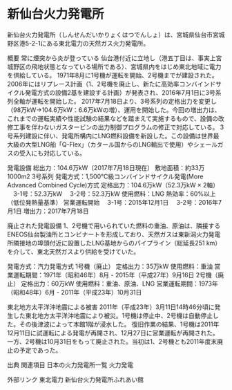 # 新仙台火力発電所

新仙台火力発電所（しんせんだいかりょくはつでんしょ）は、宮城県仙台市宮城野区港5-2-1にある東北電力の天然ガス火力発電所。

概要
常に煙突から炎が登っている
仙台港付近に立地し（港五丁目は、事実上宮城野区の飛地状態となっている場所である）、宮城県内をはじめ東北地域に電力を供給している。
1971年8月に1号機が運転を開始、2号機までが建設された。2006年にはリプレース計画（1、2号機を廃止し、新たに高効率コンバインドサイクル発電方式の設備2基を建設する計画）が発表され、2016年7月1日に3号系列全軸が運転を開始した。
2017年7月18日より、3号系列の定格出力を変更し（98万kW→104.6万kW：6.6万kWの増）、運用を開始した。今回の増出力は、これまでの運転実績や性能試験の結果などを踏まえて実施するもので、設備の改修工事を伴わないガスタービンの出力制御プログラムの修正で対応している。
3号系列建設に伴い、発電所構内にLNG燃料設備を新設した。この設備は世界最大級の大型LNG船「Q-Flex」（カタール国からのLNG輸出で使用）やシェールガスの受入にも対応している。

発電設備
総出力：104.6万kW（2017年7月18日現在）
敷地面積：約33万1000m2
3号系列
発電方式：1,500℃級コンバインドサイクル発電(More Advanced Combined Cycle)方式
定格出力：104.6万kW（52.3万kW × 2軸）
　3-1号：52.3万kW
　3-2号：52.3万kW
使用燃料：LNG
熱効率：60%以上（低位発熱量基準）
営業運転開始
　3-1号：2015年12月1日
　3-2号：2016年7月1日
増出力：2017年7月18日

廃止された発電設備
1、2号機で用いられていた燃料の重油、原油は、隣接するENEOS仙台製油所とコンビナートを形成しており、天然ガスは東新潟火力発電所隣接地の埠頭付近に設置したLNG基地からのパイプライン（総延長251 km）を介して、東北天然ガスより供給を受けていた。

発電方式：汽力発電方式
1号機（廃止）
定格出力：35万kW
使用燃料：重油
営業運転期間：1971年（昭和46年）8月 - 2015年（平成27年）9月16日
2号機（廃止）
定格出力：60万kW
使用燃料：重油、原油、LNG
営業運転期間：1973年（昭和48年）6月 - 2011年（平成23年）10月31日

東北地方太平洋沖地震による被害
2011年（平成23年）3月11日14時46分頃に発生した東北地方太平洋沖地震により被災。1号機は停止中、2号機は自動停止した。その後津波によって本館1階が浸水した。
復旧作業の結果、1号機は2011年12月11日に試運転による発電が再開され、12月27日に営業運転が再開された。一方、2号機は10月31日をもって廃止された。当初は1、2号機とも2011年度末廃止の予定であった。

出典
関連項目
日本の火力発電所一覧
火力発電

外部リンク
東北電力
新仙台火力発電所ふれあい館